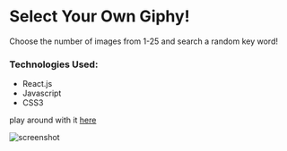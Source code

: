 # Select Your Own Giphy!

Choose the number of images from 1-25 and search a random key word!

### Technologies Used:
* React.js
* Javascript
* CSS3

play around with it [here](https://www.boiling-arithmetic.surge.sh)

![screenshot](https://i.imgur.com/glJ728e.png)
